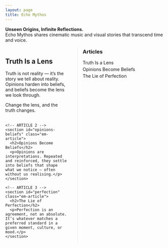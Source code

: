 ```yaml
---
layout: page
title: Echo Mythos
---
```


**Unseen Origins, Infinite Reflections.**  
Echo Mythos shares cinematic music and visual stories that transcend time and voice.

<style>
/* quick, page-local styles for a simple sidebar layout */
.em-wrap { display:flex; gap:2rem; }
.em-content { flex: 1 1 auto; max-width: 800px; }
.em-side { width: 260px; flex: 0 0 260px; border-left: 1px solid #e5e5e5; padding-left: 1rem; }
.em-side h3 { margin-top: .25rem; }
.em-side a { display:block; margin:.25rem 0; text-decoration:none; }
.em-side a:hover { text-decoration:underline; }
.em-article { margin: 2rem 0; }
.em-article h2 { margin-top:0; }
@media (max-width: 900px){
  .em-wrap { flex-direction: column; }
  .em-side { width:auto; border-left:none; padding-left:0; }
}
</style>

<div class="em-wrap">
  <main class="em-content">
    <!-- ARTICLE 1 -->
    <section id="truth-lens" class="em-article">
      <h2>Truth Is a Lens</h2>
      <p>Truth is not reality — it’s the story we tell about reality. Opinions harden into beliefs, and beliefs become the lens we look through.</p>
      <p>Change the lens, and the truth changes.</p>
    </section>

    <!-- ARTICLE 2 -->
    <section id="opinions-beliefs" class="em-article">
      <h2>Opinions Become Beliefs</h2>
      <p>Opinions are interpretations. Repeated and reinforced, they settle into beliefs that shape what we notice — often without us realising.</p>
    </section>

    <!-- ARTICLE 3 -->
    <section id="perfection" class="em-article">
      <h2>The Lie of Perfection</h2>
      <p>Perfection is an agreement, not an absolute. It’s whatever matches a preferred standard in a given moment, culture, or mood.</p>
    </section>
  </main>

  <aside class="em-side">
    <h3>Articles</h3>
    <a href="#truth-lens">Truth Is a Lens</a>
    <a href="#opinions-beliefs">Opinions Become Beliefs</a>
    <a href="#perfection">The Lie of Perfection</a>
  </aside>
</div>
